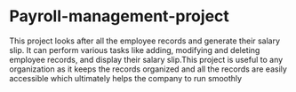 # Payroll-management-project
This project looks after all the 
employee records and generate their salary slip. It can perform various tasks like adding, modifying and deleting employee records, and display their salary slip.This project is useful to any organization as it keeps the records organized and all the records are easily accessible which ultimately helps the company to run smoothly
